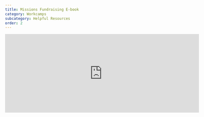 ```yaml
---
title: Missions Fundraising E-book
category: Workcamps
subcategory: Helpful Resources
order: 2
---
```


<div class="cms-embed" data-cms-embed="PGRpdiBjbGFzcz0idmlkZW8tZW1iZWQiPgogIDxpZnJhbWUgc3JjPSJodHRwczovL2dyb3VwY2FyZXMtbXkuc2hhcmVwb2ludC5jb20vOmI6L2cvcGVyc29uYWwvYWRtaW5fZ3JvdXBjYXJlc19vcmcvRVJsNXU4LVhqbzVQb21Kb1lGQWhESW9COW1keEtPUE95N2NGSHpNTXZTVXExdz9lPWxVbW5uZiZhY3Rpb249ZW1iZWR2aWV3IiB3aWR0aD0iNjQwIiBoZWlnaHQ9IjI2MCIgZnJhbWVib3JkZXI9IjAiIGFsbG93PSJhdXRvcGxheTsgZnVsbHNjcmVlbjsgcGljdHVyZS1pbi1waWN0dXJlIiBhbGxvd2Z1bGxzY3JlZW4+PC9pZnJhbWU+CjwvZGl2Pg=="><div class="video-embed"><iframe src="https://groupcares-my.sharepoint.com/:b:/g/personal/admin_groupcares_org/ERl5u8-Xjo5PomJoYFAhDIoB9mdxKOPOy7cFHzMMvSUq1w?e=lUmnnf&amp;action=embedview" width="640" height="260" frameborder="0" allow="autoplay; fullscreen; picture-in-picture" allowfullscreen=""></iframe></div></div>

&nbsp;
